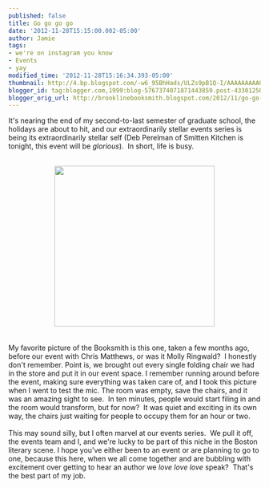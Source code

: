 ```yaml
---
published: false
title: Go go go go
date: '2012-11-28T15:15:00.002-05:00'
author: Jamie
tags:
- we're on instagram you know
- Events
- yay
modified_time: '2012-11-28T15:16:34.393-05:00'
thumbnail: http://4.bp.blogspot.com/-w6_95BhHads/ULZs9pB1Q-I/AAAAAAAAAGU/-U4so_50KSM/s72-c/blog_seats.JPG
blogger_id: tag:blogger.com,1999:blog-5767374071871443859.post-4330125031011589969
blogger_orig_url: http://brooklinebooksmith.blogspot.com/2012/11/go-go-go-go.html
---
```


It's nearing the end of my second-to-last semester of graduate school, the holidays are about to hit, and our extraordinarily stellar events series is being its extraordinarily stellar self (Deb Perelman of Smitten Kitchen is tonight, this event will be <i>glorious</i>). &nbsp;In short, life is busy.<br /><div><br /></div><div class="separator" style="clear: both; text-align: center;"><a href="http://4.bp.blogspot.com/-w6_95BhHads/ULZs9pB1Q-I/AAAAAAAAAGU/-U4so_50KSM/s1600/blog_seats.JPG" imageanchor="1" style="margin-left: 1em; margin-right: 1em;"><img border="0" height="320" src="http://4.bp.blogspot.com/-w6_95BhHads/ULZs9pB1Q-I/AAAAAAAAAGU/-U4so_50KSM/s320/blog_seats.JPG" width="320" /></a></div><div><br /></div><div><br /></div><div>My favorite picture of the Booksmith is this one, taken a few months ago, before our event with Chris Matthews, or was it Molly Ringwald? &nbsp;I honestly don't remember. Point is, we brought out every single folding chair we had in the store and put it in our event space. I remember running around before the event, making sure everything was taken care of, and I took this picture when I went to test the mic. The room was empty, save the chairs, and it was an amazing sight to see. &nbsp;In ten minutes, people would start filing in and the room would transform, but for now? &nbsp;It was quiet and exciting in its own way, the chairs just waiting for people to occupy them for an hour or two.&nbsp;</div><div><br /></div><div>This may sound silly, but I often marvel at our events series. &nbsp;We pull it off, the events team and I, and we're lucky to be part of this niche in the Boston literary scene. I hope you've either been to an event or are planning to go to one, because this here, when we all come together and are bubbling with excitement over getting to hear an author we <i>love love love</i>&nbsp;speak? &nbsp;That's the best part of my job.</div>